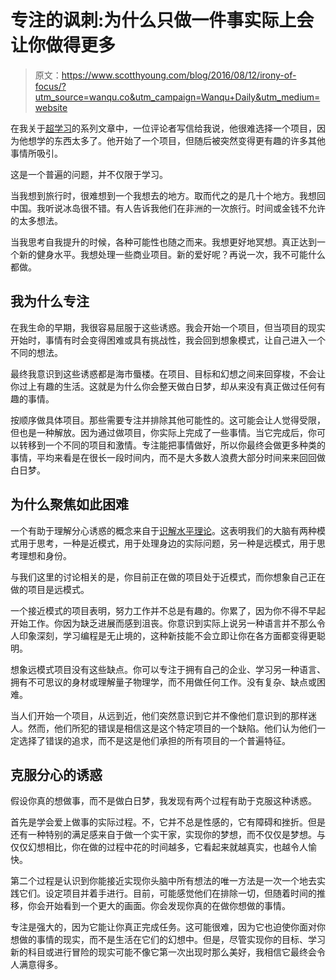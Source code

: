 # 专注的讽刺:为什么只做一件事实际上会让你做得更多

> 原文：<https://www.scotthyoung.com/blog/2016/08/12/irony-of-focus/?utm_source=wanqu.co&utm_campaign=Wanqu+Daily&utm_medium=website>

在我关于[超学习](https://www.scotthyoung.com/blog/2016/07/28/ultralearn-diy-1/)的系列文章中，一位评论者写信给我说，他很难选择一个项目，因为他想学的东西太多了。他开始了一个项目，但随后被突然变得更有趣的许多其他事情所吸引。

这是一个普遍的问题，并不仅限于学习。

当我想到旅行时，很难想到一个我想去的地方。取而代之的是几十个地方。我想回中国。我听说冰岛很不错。有人告诉我他们在非洲的一次旅行。时间或金钱不允许的太多想法。

当我思考自我提升的时候，各种可能性也随之而来。我想更好地冥想。真正达到一个新的健身水平。我想处理一些商业项目。新的爱好呢？再说一次，我不可能什么都做。

## 我为什么专注

在我生命的早期，我很容易屈服于这些诱惑。我会开始一个项目，但当项目的现实开始时，事情有时会变得困难或具有挑战性，我会回到想象模式，让自己进入一个不同的想法。

最终我意识到这些诱惑都是海市蜃楼。在项目、目标和幻想之间来回穿梭，不会让你过上有趣的生活。这就是为什么你会整天做白日梦，却从来没有真正做过任何有趣的事情。

按顺序做具体项目。那些需要专注并排除其他可能性的。这可能会让人觉得受限，但也是一种解放。因为通过做项目，你实际上完成了一些事情。当它完成后，你可以转移到一个不同的项目和激情。专注能把事情做好，所以你最终会做更多种类的事情，平均来看是在很长一段时间内，而不是大多数人浪费大部分时间来来回回做白日梦。

## 为什么聚焦如此困难

一个有助于理解分心诱惑的概念来自于[识解水平理论](https://en.wikipedia.org/wiki/Construal_level_theory)。这表明我们的大脑有两种模式用于思考，一种是近模式，用于处理身边的实际问题，另一种是远模式，用于思考理想和身份。

与我们这里的讨论相关的是，你目前正在做的项目处于近模式，而你想象自己正在做的项目是远模式。

一个接近模式的项目表明，努力工作并不总是有趣的。你累了，因为你不得不早起开始工作。你因为缺乏进展而感到沮丧。你意识到实际上说另一种语言并不那么令人印象深刻，学习编程是无止境的，这种新技能不会立即让你在各方面都变得更聪明。

想象远模式项目没有这些缺点。你可以专注于拥有自己的企业、学习另一种语言、拥有不可思议的身材或理解量子物理学，而不用做任何工作。没有复杂、缺点或困难。

当人们开始一个项目，从远到近，他们突然意识到它并不像他们意识到的那样迷人。然而，他们所犯的错误是相信这是这个特定项目的一个缺陷。他们认为他们一定选择了错误的追求，而不是这是他们承担的所有项目的一个普遍特征。

## 克服分心的诱惑

假设你真的想做事，而不是做白日梦，我发现有两个过程有助于克服这种诱惑。

首先是学会爱上做事的实际过程。不，它并不总是性感的，它有障碍和挫折。但是还有一种特别的满足感来自于做一个实干家，实现你的梦想，而不仅仅是梦想。与仅仅幻想相比，你在做的过程中花的时间越多，它看起来就越真实，也越令人愉快。

第二个过程是认识到你能接近实现你头脑中所有想法的唯一方法是一次一个地去实践它们。设定项目并着手进行。目前，可能感觉他们在排除一切，但随着时间的推移，你会开始看到一个更大的画面。你会发现你真的在做你想做的事情。

专注是强大的，因为它能让你真正完成任务。这可能很难，因为它也迫使你面对你想做的事情的现实，而不是生活在它们的幻想中。但是，尽管实现你的目标、学习新的科目或进行冒险的现实可能不像它第一次出现时那么美好，我相信它最终会令人满意得多。